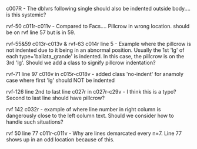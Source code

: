  c007R - The dblvrs following single should also be indented outside body.... is this systemic?

 rvf-50 c011r-c011v - Compared to Facs.... Pillcrow in wrong location. should be on rvf line 57 but is in 59.

 rvf-55&59 c013r-c013v & rvf-63 c014r line 5 - Example where the pillcrow is not indented due to it being in an abnormal position. Usually the 1st 'lg' of each type='ballata_grande' is indented. In this case, the pillcrow is on the 3rd 'lg'. Should we add a class to signify pillcrow indentation?

 rvf-71 line 97 c016v in c015r-c018v - added class 'no-indent' for anamoly case where first 'lg' should NOT be indented

 rvf-126 line 2nd to last line c027r in c027r-c29v - I think this is a typo? Second to last line should have pillcrow?	

 rvf 142 c032r - example of where line number in right column is dangerously close to the left column text. Should we consider how to handle such situations?

 rvf 50 line 77 c011r-c011v - Why are lines demarcated every n=7. Line 77 shows up in an odd location because of this.